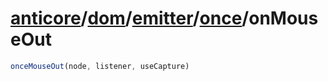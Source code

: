 # [anticore](../../../../../../#reference)/[dom](../../../#reference)/[emitter](../../#reference)/[once](../#reference)/<a name="reference">onMouseOut</a>

```js
onceMouseOut(node, listener, useCapture)
```
